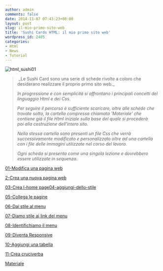 ```yaml
---
author: admin
comments: false
date: 2014-11-07 07:43:23+00:00
layout: post
slug: il-mio-primo-sito-web
title: 'Sushi Cards HTML: il mio primo sito web'
wordpress_id: 2405
categories:
- Html
- News
- Tutorial
---
```


![html_sushi01](http://coderdojomilano.it/wp-content/uploads/2014/11/html_sushi01-270x300.jpg)


<blockquote> _Le Sushi Card sono una serie di schede rivolte a coloro che desiderano realizzare il proprio primo sito web._

_In progressione e con semplicità si affrontano i principali concetti del linguaggio Html e dei Css._

_Per seguire il percorso è sufficiente scaricare, oltre alle schede che trovate sotto, la cartella compressa chiamata 'Materiale' che contiene già il file Html iniziale sulla base del quale si procederà poi alla costruzione dell'intero sito._

_Nella stessa cartella sono presenti un file Css che verrà successivamente modificato e personalizzato oltre ad una cartella con i file delle immagini utilizzate nel corso del lavoro._

_Ogni scheda si presenta come una singola lezione e dovrebbero essere utilizzate in sequenza._</blockquote>


[01-Modifica una pagina web](http://coderdojomilano.it/wp-content/uploads/2014/11/01-Modifica-una-pagina-web.pdf)

[2-Crea una nuova pagina web](http://coderdojomilano.it/wp-content/uploads/2014/11/02-Crea-una-nuova-pagina-web.pdf)

[03-Crea l-home page](http://coderdojomilano.it/wp-content/uploads/2014/11/03-Crea-l-home-page.pdf)[04-aggiungi-dello-stile](http://coderdojomilano.it/wp-content/uploads/2014/11/04-aggiungi-dello-stile.pdf)

[05-Collega le pagine](http://coderdojomilano.it/wp-content/uploads/2014/11/05-Collega-le-pagine.pdf)

[06-Dai stile al menu](http://coderdojomilano.it/wp-content/uploads/2014/11/06-Dai-stile-al-menu.pdf)

[07-Diamo stile ai link del menu](http://coderdojomilano.it/wp-content/uploads/2014/11/07-Diamo-stile-ai-link-del-menu.pdf)

[08-Identifichiamo il menu](http://coderdojomilano.it/wp-content/uploads/2014/11/08-Identifichiamo-il-menu.pdf)

[09-Diventa Responsive](http://coderdojomilano.it/wp-content/uploads/2014/11/09-Diventa-Responsive.pdf)

[10-Aggiungi una tabella](http://coderdojomilano.it/wp-content/uploads/2014/11/10-Aggiungi-una-tabella.pdf)

[11-Crea cruciverba](http://coderdojomilano.it/wp-content/uploads/2014/11/11-Crea-cruciverba.pdf)

[Materiale](http://coderdojomilano.it/wp-content/uploads/2014/11/Materiale.zip)


